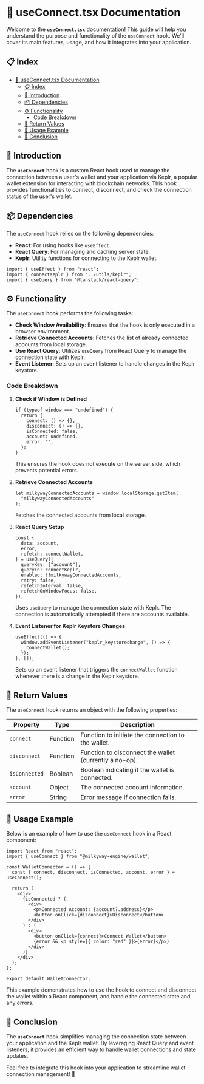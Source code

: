 # 📄 useConnect.tsx Documentation

Welcome to the **`useConnect.tsx`** documentation! This guide will help you understand the purpose and functionality of the `useConnect` hook. We'll cover its main features, usage, and how it integrates into your application.

## 📋 Index

- [📄 useConnect.tsx Documentation](#-useconnecttsx-documentation)
  - [📋 Index](#-index)
  - [🌟 Introduction](#-introduction)
  - [📦 Dependencies](#-dependencies)
  - [⚙️ Functionality](#️-functionality)
    - [Code Breakdown](#code-breakdown)
  - [🔄 Return Values](#-return-values)
  - [📄 Usage Example](#-usage-example)
  - [🎉 Conclusion](#-conclusion)

## 🌟 Introduction

The **`useConnect`** hook is a custom React hook used to manage the connection between a user's wallet and your application via Keplr, a popular wallet extension for interacting with blockchain networks. This hook provides functionalities to connect, disconnect, and check the connection status of the user's wallet.

## 📦 Dependencies

The `useConnect` hook relies on the following dependencies:

- **React**: For using hooks like `useEffect`.
- **React Query**: For managing and caching server state.
- **Keplr**: Utility functions for connecting to the Keplr wallet.

```tsx
import { useEffect } from "react";
import { connectKeplr } from "../utils/keplr";
import { useQuery } from "@tanstack/react-query";
```

## ⚙️ Functionality

The `useConnect` hook performs the following tasks:

- **Check Window Availability**: Ensures that the hook is only executed in a browser environment.
- **Retrieve Connected Accounts**: Fetches the list of already connected accounts from local storage.
- **Use React Query**: Utilizes `useQuery` from React Query to manage the connection state with Keplr.
- **Event Listener**: Sets up an event listener to handle changes in the Keplr keystore.

### Code Breakdown

1. **Check if Window is Defined**

   ```tsx
   if (typeof window === "undefined") {
     return {
       connect: () => {},
       disconnect: () => {},
       isConnected: false,
       account: undefined,
       error: "",
     };
   }
   ```

   This ensures the hook does not execute on the server side, which prevents potential errors.

2. **Retrieve Connected Accounts**

   ```tsx
   let milkywayConnectedAccounts = window.localStorage.getItem(
     "milkywayConnectedAccounts"
   );
   ```

   Fetches the connected accounts from local storage.

3. **React Query Setup**

   ```tsx
   const {
     data: account,
     error,
     refetch: connectWallet,
   } = useQuery({
     queryKey: ["account"],
     queryFn: connectKeplr,
     enabled: !!milkywayConnectedAccounts,
     retry: false,
     refetchInterval: false,
     refetchOnWindowFocus: false,
   });
   ```

   Uses `useQuery` to manage the connection state with Keplr. The connection is automatically attempted if there are accounts available.

4. **Event Listener for Keplr Keystore Changes**

   ```tsx
   useEffect(() => {
     window.addEventListener("keplr_keystorechange", () => {
       connectWallet();
     });
   }, []);
   ```

   Sets up an event listener that triggers the `connectWallet` function whenever there is a change in the Keplr keystore.

## 🔄 Return Values

The `useConnect` hook returns an object with the following properties:

| Property      | Type     | Description                                            |
| ------------- | -------- | ------------------------------------------------------ |
| `connect`     | Function | Function to initiate the connection to the wallet.     |
| `disconnect`  | Function | Function to disconnect the wallet (currently a no-op). |
| `isConnected` | Boolean  | Boolean indicating if the wallet is connected.         |
| `account`     | Object   | The connected account information.                     |
| `error`       | String   | Error message if connection fails.                     |

## 📄 Usage Example

Below is an example of how to use the `useConnect` hook in a React component:

```tsx
import React from "react";
import { useConnect } from "@milkyway-engine/wallet";

const WalletConnector = () => {
  const { connect, disconnect, isConnected, account, error } = useConnect();

  return (
    <div>
      {isConnected ? (
        <div>
          <p>Connected Account: {account?.address}</p>
          <button onClick={disconnect}>Disconnect</button>
        </div>
      ) : (
        <div>
          <button onClick={connect}>Connect Wallet</button>
          {error && <p style={{ color: "red" }}>{error}</p>}
        </div>
      )}
    </div>
  );
};

export default WalletConnector;
```

This example demonstrates how to use the hook to connect and disconnect the wallet within a React component, and handle the connected state and any errors.

## 🎉 Conclusion

The **`useConnect`** hook simplifies managing the connection state between your application and the Keplr wallet. By leveraging React Query and event listeners, it provides an efficient way to handle wallet connections and state updates.

Feel free to integrate this hook into your application to streamline wallet connection management! 🚀
